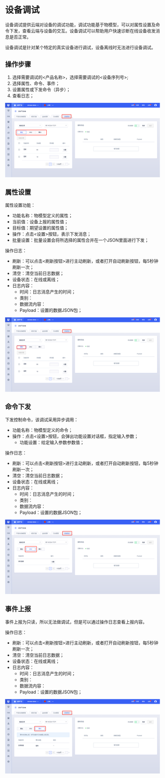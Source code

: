 # 设备调试

设备调试提供云端对设备的调试功能，调试功能基于物模型，可以对属性设置及命令下发，查看云端与设备的交互。设备调试可以帮助用户快速诊断在线设备收发消息是否正常。

设备调试是针对某个特定的真实设备进行调试，设备离线时无法进行设备调试。



## 操作步骤

1. 选择需要调试的<产品名称>，选择需要调试的<设备序列号>;
2. 选择属性、命令、事件；
3. 设置属性或下发命令（异步）；
4. 查看日志；

![设备调试](/images/设备调试.png)



## 属性设置

属性设置功能：
- 功能名称：物模型定义的属性；
- 当前值：设备上报的属性值；
- 目标值：期望设置的属性值；
- 操作：点击<设置>按钮，表示下发消息；
- 批量设置：批量设置会将所选择的属性合并在一个JSON里面进行下发；

操作日志：
- 刷新：可以点击<刷新按钮>进行主动刷新，或者打开自动刷新按钮，每5秒钟刷新一次；
- 清空：清空当前日志数据；
- 设备状态：在线或离线；
- 日志内容：
   - 时间：日志消息产生的时间；
   - 类别：
   - 数据流内容：
   - Payload：设置的数据JSON包；
   

![属性上报](/images/属性上报.png)



## 命令下发

下发控制命令，该调试采用异步调用：
- 功能名称：物模型定义的命令；
- 操作：点击<设置>按钮，会弹出功能设置对话框，指定输入参数；
  - 功能设置：给定输入参数参数值；


操作日志：
- 刷新：可以点击<刷新按钮>进行主动刷新，或者打开自动刷新按钮，每5秒钟刷新一次；
- 清空：清空当前日志数据；
- 设备状态：在线或离线；
- 日志内容：
   - 时间：日志消息产生的时间；
   - 类别：
   - 数据流内容：
   - Payload：设置的数据JSON包；
   

![命令下发](/images/命令下发.png)



## 事件上报

事件上报为只读，所以无法做调试，但是可以通过操作日志查看上报内容。

操作日志：
- 刷新：可以点击<刷新按钮>进行主动刷新，或者打开自动刷新按钮，每5秒钟刷新一次；
- 清空：清空当前日志数据；
- 设备状态：在线或离线；
- 日志内容：
   - 时间：日志消息产生的时间；
   - 类别：
   - 数据流内容：
   - Payload：设置的数据JSON包；
   

![事件上报](/images/事件上报.png)

